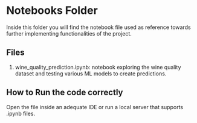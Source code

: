 # Notebooks Folder

Inside this folder you will find the notebook file used as reference towards further implementing functionalities of the project.

## Files

1. wine_quality_prediction.ipynb: notebook exploring the wine quality dataset and testing various ML models to create predictions.

## How to Run the code correctly

Open the file inside an adequate IDE or run a local server that supports .ipynb files.
